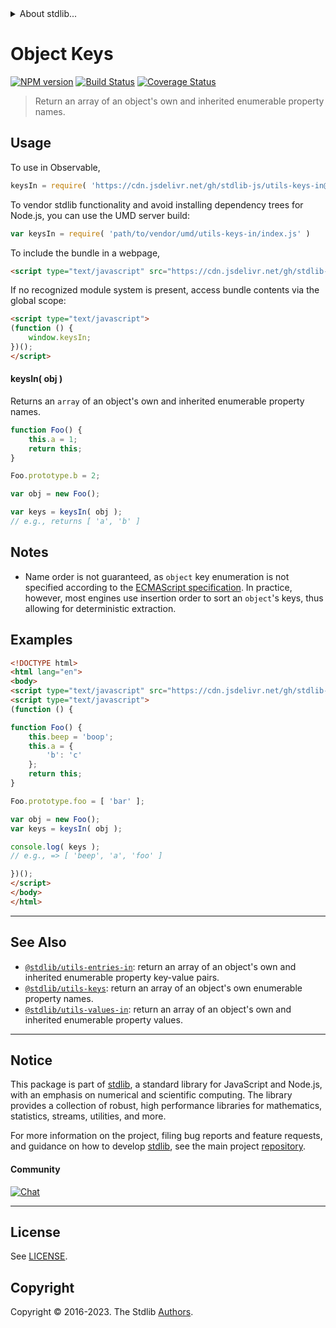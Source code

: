 <!--

@license Apache-2.0

Copyright (c) 2018 The Stdlib Authors.

Licensed under the Apache License, Version 2.0 (the "License");
you may not use this file except in compliance with the License.
You may obtain a copy of the License at

   http://www.apache.org/licenses/LICENSE-2.0

Unless required by applicable law or agreed to in writing, software
distributed under the License is distributed on an "AS IS" BASIS,
WITHOUT WARRANTIES OR CONDITIONS OF ANY KIND, either express or implied.
See the License for the specific language governing permissions and
limitations under the License.

-->


<details>
  <summary>
    About stdlib...
  </summary>
  <p>We believe in a future in which the web is a preferred environment for numerical computation. To help realize this future, we've built stdlib. stdlib is a standard library, with an emphasis on numerical and scientific computation, written in JavaScript (and C) for execution in browsers and in Node.js.</p>
  <p>The library is fully decomposable, being architected in such a way that you can swap out and mix and match APIs and functionality to cater to your exact preferences and use cases.</p>
  <p>When you use stdlib, you can be absolutely certain that you are using the most thorough, rigorous, well-written, studied, documented, tested, measured, and high-quality code out there.</p>
  <p>To join us in bringing numerical computing to the web, get started by checking us out on <a href="https://github.com/stdlib-js/stdlib">GitHub</a>, and please consider <a href="https://opencollective.com/stdlib">financially supporting stdlib</a>. We greatly appreciate your continued support!</p>
</details>

# Object Keys

[![NPM version][npm-image]][npm-url] [![Build Status][test-image]][test-url] [![Coverage Status][coverage-image]][coverage-url] <!-- [![dependencies][dependencies-image]][dependencies-url] -->

> Return an array of an object's own and inherited enumerable property names.



<section class="usage">

## Usage

To use in Observable,

```javascript
keysIn = require( 'https://cdn.jsdelivr.net/gh/stdlib-js/utils-keys-in@umd/browser.js' )
```

To vendor stdlib functionality and avoid installing dependency trees for Node.js, you can use the UMD server build:

```javascript
var keysIn = require( 'path/to/vendor/umd/utils-keys-in/index.js' )
```

To include the bundle in a webpage,

```html
<script type="text/javascript" src="https://cdn.jsdelivr.net/gh/stdlib-js/utils-keys-in@umd/browser.js"></script>
```

If no recognized module system is present, access bundle contents via the global scope:

```html
<script type="text/javascript">
(function () {
    window.keysIn;
})();
</script>
```

#### keysIn( obj )

Returns an `array` of an object's own and inherited enumerable property names.

```javascript
function Foo() {
    this.a = 1;
    return this;
}

Foo.prototype.b = 2;

var obj = new Foo();

var keys = keysIn( obj );
// e.g., returns [ 'a', 'b' ]
```

</section>

<!-- /.usage -->

<section class="notes">

## Notes

-   Name order is not guaranteed, as `object` key enumeration is not specified according to the [ECMAScript specification][ecma-262-for-in]. In practice, however, most engines use insertion order to sort an `object`'s keys, thus allowing for deterministic extraction.

</section>

<!-- /.notes -->

<section class="examples">

## Examples

<!-- eslint no-undef: "error" -->

```html
<!DOCTYPE html>
<html lang="en">
<body>
<script type="text/javascript" src="https://cdn.jsdelivr.net/gh/stdlib-js/utils-keys-in@umd/browser.js"></script>
<script type="text/javascript">
(function () {

function Foo() {
    this.beep = 'boop';
    this.a = {
        'b': 'c'
    };
    return this;
}

Foo.prototype.foo = [ 'bar' ];

var obj = new Foo();
var keys = keysIn( obj );

console.log( keys );
// e.g., => [ 'beep', 'a', 'foo' ]

})();
</script>
</body>
</html>
```

</section>

<!-- /.examples -->

<!-- Section for related `stdlib` packages. Do not manually edit this section, as it is automatically populated. -->

<section class="related">

* * *

## See Also

-   <span class="package-name">[`@stdlib/utils-entries-in`][@stdlib/utils/entries-in]</span><span class="delimiter">: </span><span class="description">return an array of an object's own and inherited enumerable property key-value pairs.</span>
-   <span class="package-name">[`@stdlib/utils-keys`][@stdlib/utils/keys]</span><span class="delimiter">: </span><span class="description">return an array of an object's own enumerable property names.</span>
-   <span class="package-name">[`@stdlib/utils-values-in`][@stdlib/utils/values-in]</span><span class="delimiter">: </span><span class="description">return an array of an object's own and inherited enumerable property values.</span>

</section>

<!-- /.related -->

<!-- Section for all links. Make sure to keep an empty line after the `section` element and another before the `/section` close. -->


<section class="main-repo" >

* * *

## Notice

This package is part of [stdlib][stdlib], a standard library for JavaScript and Node.js, with an emphasis on numerical and scientific computing. The library provides a collection of robust, high performance libraries for mathematics, statistics, streams, utilities, and more.

For more information on the project, filing bug reports and feature requests, and guidance on how to develop [stdlib][stdlib], see the main project [repository][stdlib].

#### Community

[![Chat][chat-image]][chat-url]

---

## License

See [LICENSE][stdlib-license].


## Copyright

Copyright &copy; 2016-2023. The Stdlib [Authors][stdlib-authors].

</section>

<!-- /.stdlib -->

<!-- Section for all links. Make sure to keep an empty line after the `section` element and another before the `/section` close. -->

<section class="links">

[npm-image]: http://img.shields.io/npm/v/@stdlib/utils-keys-in.svg
[npm-url]: https://npmjs.org/package/@stdlib/utils-keys-in

[test-image]: https://github.com/stdlib-js/utils-keys-in/actions/workflows/test.yml/badge.svg?branch=v0.1.0
[test-url]: https://github.com/stdlib-js/utils-keys-in/actions/workflows/test.yml?query=branch:v0.1.0

[coverage-image]: https://img.shields.io/codecov/c/github/stdlib-js/utils-keys-in/main.svg
[coverage-url]: https://codecov.io/github/stdlib-js/utils-keys-in?branch=main

<!--

[dependencies-image]: https://img.shields.io/david/stdlib-js/utils-keys-in.svg
[dependencies-url]: https://david-dm.org/stdlib-js/utils-keys-in/main

-->

[chat-image]: https://img.shields.io/gitter/room/stdlib-js/stdlib.svg
[chat-url]: https://app.gitter.im/#/room/#stdlib-js_stdlib:gitter.im

[stdlib]: https://github.com/stdlib-js/stdlib

[stdlib-authors]: https://github.com/stdlib-js/stdlib/graphs/contributors

[umd]: https://github.com/umdjs/umd
[es-module]: https://developer.mozilla.org/en-US/docs/Web/JavaScript/Guide/Modules

[deno-url]: https://github.com/stdlib-js/utils-keys-in/tree/deno
[umd-url]: https://github.com/stdlib-js/utils-keys-in/tree/umd
[esm-url]: https://github.com/stdlib-js/utils-keys-in/tree/esm
[branches-url]: https://github.com/stdlib-js/utils-keys-in/blob/main/branches.md

[stdlib-license]: https://raw.githubusercontent.com/stdlib-js/utils-keys-in/main/LICENSE

[ecma-262-for-in]: https://262.ecma-international.org/5.1/#sec-12.6.4

<!-- <related-links> -->

[@stdlib/utils/entries-in]: https://github.com/stdlib-js/utils-entries-in/tree/umd

[@stdlib/utils/keys]: https://github.com/stdlib-js/utils-keys/tree/umd

[@stdlib/utils/values-in]: https://github.com/stdlib-js/utils-values-in/tree/umd

<!-- </related-links> -->

</section>

<!-- /.links -->
